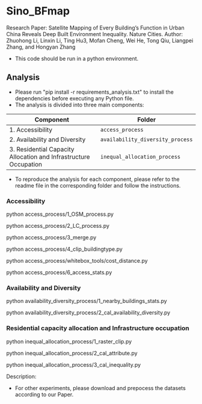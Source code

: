 # Sino_BFmap
Research Paper: Satellite Mapping of Every Building’s Function in Urban China Reveals Deep Built Environment Inequality. Nature Cities. 
Author: Zhuohong Li, Linxin Li, Ting Hu3, Mofan Cheng, Wei He, Tong Qiu, Liangpei Zhang, and Hongyan Zhang
* This code should be run in a python environment.

## Analysis
* Please run "pip install -r requirements_analysis.txt" to install the dependencies before executing any Python file.
* The analysis is divided into three main components:
  
| Component                                                         | Folder                          |
|-------------------------------------------------------------------|---------------------------------|
| 1. Accessibility                                                  | `access_process`               |
| 2. Availability and Diversity                                     | `availability_diversity_process` |
| 3. Residential Capacity Allocation and Infrastructure Occupation | `inequal_allocation_process`   |

* To reproduce the analysis for each component, please refer to the readme file in the corresponding folder and follow the instructions.
### Accessibility
python access_process/1_OSM_process.py

python access_process/2_LC_process.py

python access_process/3_merge.py

python access_process/4_clip_buildingtype.py

python access_process/whitebox_tools/cost_distance.py

python access_process/6_access_stats.py


### Availability and Diversity
python availability_diversity_process/1_nearby_buildings_stats.py

python availability_diversity_process/2_cal_availability_diversity.py

### Residential capacity allocation and Infrastructure occupation
python inequal_allocation_process/1_raster_clip.py

python inequal_allocation_process/2_cal_attribute.py

python inequal_allocation_process/3_cal_inequality.py

Description: 
* For other experiments, please download and prepocess the datasets according to our Paper.

